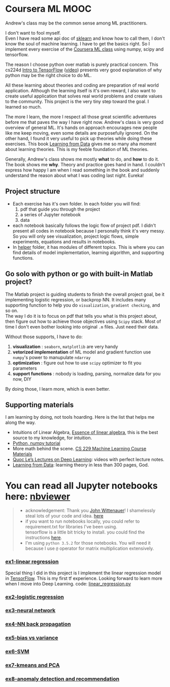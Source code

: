# Coursera ML MOOC
Andrew's class may be the common sense among ML practitioners.  

I don't want to fool myself.  
Even I have read some api doc of [sklearn](http://scikit-learn.org/stable/modules/classes.html) and know how to call them, I don't know the soul of machine learning. I have to get the basics right. So I implement every exercise of the [Coursera ML class](https://www.coursera.org/learn/machine-learning/home/welcome) using numpy, scipy and tensorflow.  

The reason I choose python over matlab is purely practical concern. This cs224d [Intro to TensorFlow](http://cs224d.stanford.edu/lectures/CS224d-Lecture7.pdf) ([video](https://www.youtube.com/watch?v=L8Y2_Cq2X5s&index=7&list=PLmImxx8Char9Ig0ZHSyTqGsdhb9weEGam)) presents very good explanation of why python may be the right choice to do ML.  

All these learning about theories and coding are preparation of real world application. Although the learning itself is it's own reward, I also want to create useful application that solves real world problems and create values to the community. This project is the very tiny step toward the goal. I learned so much.  

The more I learn, the more I respect all those great scientific adventures before me that paves the way I have right now. Andrew's class is very good overview of general ML. It's hands on approach  encourages new people like me keep moving, even some details are purposefully ignored. On the other hand, I found it very useful to pick up theories while doing these exercises. This book [Learning from Data](http://amlbook.com/) gives me so many aha moment about learning theories. This is my feeble foundation of ML theories.

Generally, Andrew's class shows me mostly **what** to do, and **how** to do it. The book shows me **why**. Theory and practice goes hand in hand. I couldn't express how happy I am when I read something in the book and suddenly understand the reason about what I was coding last night. Eureka!

## Project structure
* Each exercise has it's own folder. In each folder you will find:
  1. pdf that guide you through the project
  2. a series of Jupyter notebook
  3. data
* each notebook basically follows the logic flow of project pdf. I didn't present all codes in notebook because I personally think it's very messy. So you will only see visualization, project logic flows, simple experiments, equations and results in notebooks.
* In [helper](https://github.com/icrtiou/coursera-ML/tree/master/helper) folder, it has modules of different topics. This is where you can find details of model implementation, learning algorithm, and supporting functions.

## Go solo with python or go with built-in Matlab project?
The Matlab project is guiding students to finish the overall project goal, be it implementing logistic regression, or backprop NN. It includes many supporting function to help you do `visualization`,  `gradient checking`, and so on.  
The way I do it is to focus on pdf that tells you what is this project about, then figure out how to achieve those objectives using `Scipy` stack. Most of time I don't even bother looking into original `.m` files. Just need their data. 

Without those supports, I have to do:

1. **visualization** : `seaborn`, `matplotlib` are very handy  
2. **vetorized implementation** of ML model and gradient function use `numpy`'s power to manupulate `ndarray`  
3. **optimization** : figure out how to use `scipy` optimizer to fit you parameters  
4. **support functions** : nobody is loading, parsing, normalize data for you now, DIY  

By doing those, I learn more, which is even better.

## Supporting materials
I am learning by doing, not tools hoarding. Here is the list that helps me along the way.  
* Intuitions of Linear Algebra, [Essence of linear algebra](https://www.youtube.com/playlist?list=PLZHQObOWTQDPD3MizzM2xVFitgF8hE_ab), this is the best source to my knowledge, for intuition.
* [Python, numpy tutorial](http://cs231n.github.io/python-numpy-tutorial/)
* More math behind the scene. [CS 229 Machine Learning Course Materials](http://cs229.stanford.edu/materials.html)
* [Quoc Le’s Lectures on Deep Learning](http://www.trivedigaurav.com/blog/quoc-les-lectures-on-deep-learning/): videos with perfect lecture notes. 
* [Learning from Data](http://amlbook.com/): learning theory in less than 300 pages, God.

# You can read all Jupyter notebooks here: [nbviewer](http://nbviewer.jupyter.org/github/icrtiou/coursera-ML/tree/master/)

> * acknowledgement: Thank you [John Wittenauer](https://github.com/jdwittenauer?tab=overview&from=2016-08-01&to=2016-08-31&utf8=%E2%9C%93)! I shamelessly steal lots of your code and idea. [here](https://github.com/jdwittenauer/ipython-notebooks)    
> * if you want to run notebooks locally, you could refer to requirement.txt for libraries I've been using.  
> tensorflow is a little bit tricky to install. you could find the instructions [here](https://www.tensorflow.org/versions/r0.10/get_started/os_setup.html).  
> * I'm using `python 3.5.2` for those notebooks. You will need it because I use `@` operator for matrix multiplication extensively.  

### [ex1-linear regression](http://nbviewer.jupyter.org/github/icrtiou/coursera-ML/tree/master/ex1-linear%20regression/)
Special thing I did in this project is I implement the linear regression model in [TensorFlow](https://www.tensorflow.org/). This is my first tf experience. Looking forward to learn more when I move into Deep Learning. code: [linear_regression.py](https://github.com/icrtiou/coursera-ML/blob/master/helper/linear_regression.py)
### [ex2-logistic regression](http://nbviewer.jupyter.org/github/icrtiou/coursera-ML/tree/master/ex2-logistic%20regression/)
### [ex3-neural network](http://nbviewer.jupyter.org/github/icrtiou/coursera-ML/tree/master/ex3-neural%20network/)
### [ex4-NN back propagation](http://nbviewer.jupyter.org/github/icrtiou/coursera-ML/tree/master/ex4-NN%20back%20propagation/)
### [ex5-bias vs variance](http://nbviewer.jupyter.org/github/icrtiou/coursera-ML/tree/master/ex5-bias%20vs%20variance/)
### [ex6-SVM](http://nbviewer.jupyter.org/github/icrtiou/coursera-ML/tree/master/ex6-SVM/)
### [ex7-kmeans and PCA](http://nbviewer.jupyter.org/github/icrtiou/coursera-ML/tree/master/ex7-kmeans%20and%20PCA/)
### [ex8-anomaly detection and recommendation](http://nbviewer.jupyter.org/github/icrtiou/coursera-ML/tree/master/ex8-anomaly%20detection%20and%20recommendation/)

